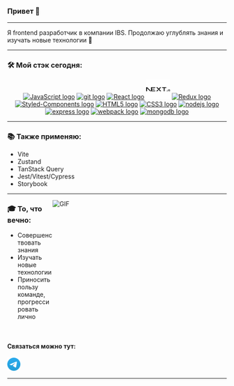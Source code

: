 ### Привет 👋
<hr />
Я frontend разработчик в компании IBS. Продолжаю углублять знания и изучать новые технологии 🥰  
<hr />
<h3>🛠 Мой стэк сегодня:</h3>
<p align="center">
<a href="https://developer.mozilla.org/ru/docs/Web/JavaScript"><img src="https://cdn.jsdelivr.net/gh/devicons/devicon/icons/javascript/javascript-original.svg" alt="JavaScript logo" title="JavaScript" height="45" width="55"></a>
<a href="https://git-scm.com/"><img src="https://cdn.jsdelivr.net/gh/devicons/devicon/icons/typescript/typescript-original.svg" alt="git logo" title="git" height="45" width="55"></a>
<a href="https://reactjs.org/"><img src="https://cdn.jsdelivr.net/gh/devicons/devicon/icons/react/react-original-wordmark.svg" alt="React logo" title="React" height="45" width="55"></a>
<a href="https://nextjs.org/"><img src="https://raw.githubusercontent.com/devicons/devicon/ca28c779441053191ff11710fe24a9e6c23690d6/icons/nextjs/nextjs-original-wordmark.svg" alt="nextJS" title="nextJS" height="45" width="55"></a>
<a href="https://redux.js.org/"><img src="https://cdn.jsdelivr.net/gh/devicons/devicon/icons/redux/redux-original.svg" alt="Redux logo" title="Redux" height="45" width="55"></a>
<a href="https://styled-components.com/"><img src="https://raw.githubusercontent.com/styled-components/brand/master/styled-components.png" alt="Styled-Components logo" title="Styled-Components" height="45" width="45"></a>
<a href="https://html.spec.whatwg.org/multipage/"><img src="https://cdn.jsdelivr.net/gh/devicons/devicon/icons/html5/html5-original-wordmark.svg" alt="HTML5 logo" title="HTML5" height="45" width="55"></a>
<a href="https://developer.mozilla.org/en-US/docs/Web/CSS"><img src="https://cdn.jsdelivr.net/gh/devicons/devicon/icons/css3/css3-original-wordmark.svg" alt="CSS3 logo" title="CSS3" height="45" width="55"></a>
<a href="https://nodejs.org/"><img src="https://cdn.jsdelivr.net/gh/devicons/devicon/icons/nodejs/nodejs-plain-wordmark.svg" alt="nodejs logo" title="nodejs" height="45" width="55"></a>
<a href="https://expressjs.com/"><img src="https://cdn.jsdelivr.net/gh/devicons/devicon/icons/express/express-original-wordmark.svg" alt="express logo" title="express" height="45" width="55"></a>
<a href="https://webpack.js.org/"><img src="https://cdn.jsdelivr.net/gh/devicons/devicon/icons/webpack/webpack-plain-wordmark.svg" alt="webpack logo" title="webpack" height="45" width="55"></a>
<a href="https://www.mongodb.com/"><img src="https://cdn.jsdelivr.net/gh/devicons/devicon/icons/mongodb/mongodb-original-wordmark.svg" alt="mongodb logo" title="mongodb" height="45" width="55"></a>
</p>
<hr />

### 📚 Также применяю:  
- Vite
- Zustand
- TanStack Query
- Jest/Vitest/Cypress
- Storybook

<hr />
<img align="right" alt="GIF" src="https://media.giphy.com/media/qgQUggAC3Pfv687qPC/giphy.gif" width="400" height="250" />  

### 🎓 То, что вечно:  
- Совершенствовать знания
- Изучать новые технологии
- Приносить пользу команде, прогрессировать лично

<br>


#### Связаться можно тут: 
[<img alt="Telegram logo" src="./Logo.svg" height=30 />](https://t.me/jakiehan)
<hr />